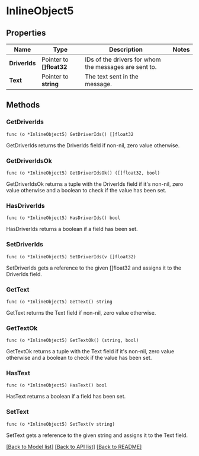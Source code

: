 # InlineObject5

## Properties

Name | Type | Description | Notes
------------ | ------------- | ------------- | -------------
**DriverIds** | Pointer to **[]float32** | IDs of the drivers for whom the messages are sent to. | 
**Text** | Pointer to **string** | The text sent in the message. | 

## Methods

### GetDriverIds

`func (o *InlineObject5) GetDriverIds() []float32`

GetDriverIds returns the DriverIds field if non-nil, zero value otherwise.

### GetDriverIdsOk

`func (o *InlineObject5) GetDriverIdsOk() ([]float32, bool)`

GetDriverIdsOk returns a tuple with the DriverIds field if it's non-nil, zero value otherwise
and a boolean to check if the value has been set.

### HasDriverIds

`func (o *InlineObject5) HasDriverIds() bool`

HasDriverIds returns a boolean if a field has been set.

### SetDriverIds

`func (o *InlineObject5) SetDriverIds(v []float32)`

SetDriverIds gets a reference to the given []float32 and assigns it to the DriverIds field.

### GetText

`func (o *InlineObject5) GetText() string`

GetText returns the Text field if non-nil, zero value otherwise.

### GetTextOk

`func (o *InlineObject5) GetTextOk() (string, bool)`

GetTextOk returns a tuple with the Text field if it's non-nil, zero value otherwise
and a boolean to check if the value has been set.

### HasText

`func (o *InlineObject5) HasText() bool`

HasText returns a boolean if a field has been set.

### SetText

`func (o *InlineObject5) SetText(v string)`

SetText gets a reference to the given string and assigns it to the Text field.


[[Back to Model list]](../README.md#documentation-for-models) [[Back to API list]](../README.md#documentation-for-api-endpoints) [[Back to README]](../README.md)


